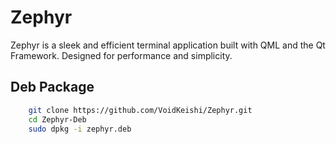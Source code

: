 # Zephyr
Zephyr is a sleek and efficient terminal application built with QML and the Qt Framework. Designed for performance and simplicity.
## Deb Package
```bash
    git clone https://github.com/VoidKeishi/Zephyr.git
    cd Zephyr-Deb
    sudo dpkg -i zephyr.deb
```
